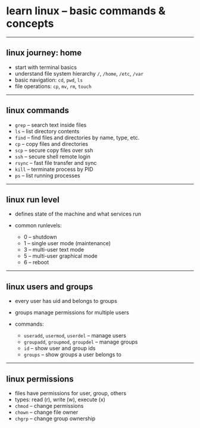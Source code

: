 # learn linux – basic commands & concepts

---

## linux journey: home

* start with terminal basics
* understand file system hierarchy `/`, `/home`, `/etc`, `/var`
* basic navigation: `cd`, `pwd`, `ls`
* file operations: `cp`, `mv`, `rm`, `touch`

---

## linux commands

* `grep` – search text inside files
* `ls` – list directory contents
* `find` – find files and directories by name, type, etc.
* `cp` – copy files and directories
* `scp` – secure copy files over ssh
* `ssh` – secure shell remote login
* `rsync` – fast file transfer and sync
* `kill` – terminate process by PID
* `ps` – list running processes

---

## linux run level

* defines state of the machine and what services run
* common runlevels:

  * 0 – shutdown
  * 1 – single user mode (maintenance)
  * 3 – multi-user text mode
  * 5 – multi-user graphical mode
  * 6 – reboot

---

## linux users and groups

* every user has uid and belongs to groups
* groups manage permissions for multiple users
* commands:

  * `useradd`, `usermod`, `userdel` – manage users
  * `groupadd`, `groupmod`, `groupdel` – manage groups
  * `id` – show user and group ids
  * `groups` – show groups a user belongs to

---

## linux permissions

* files have permissions for user, group, others
* types: read (r), write (w), execute (x)
* `chmod` – change permissions
* `chown` – change file owner
* `chgrp` – change group ownership